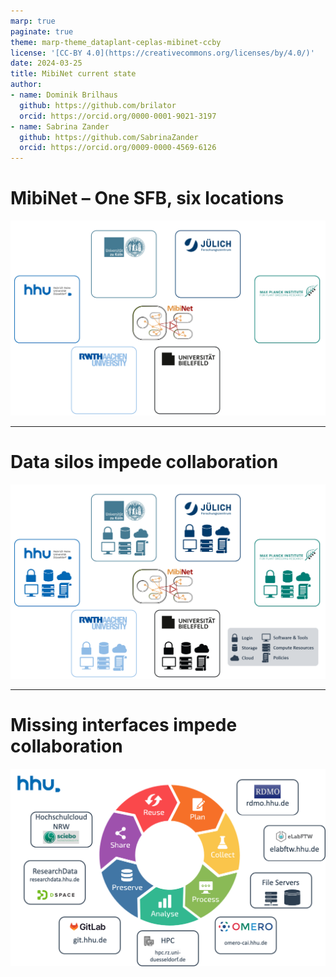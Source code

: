 ```yaml
---
marp: true
paginate: true
theme: marp-theme_dataplant-ceplas-mibinet-ccby
license: '[CC-BY 4.0](https://creativecommons.org/licenses/by/4.0/)'
date: 2024-03-25
title: MibiNet current state
author:
- name: Dominik Brilhaus
  github: https://github.com/brilator
  orcid: https://orcid.org/0000-0001-9021-3197
- name: Sabrina Zander
  github: https://github.com/SabrinaZander
  orcid: https://orcid.org/0009-0000-4569-6126
---
```


# MibiNet &ndash; One SFB, six locations

![w:800](./../../images/mibinet/data-fragmentation-mibinet00.drawio.png)

---

# Data silos impede collaboration

![w:800](./../../images/mibinet/data-fragmentation-mibinet01.drawio.png)


---

# Missing interfaces impede collaboration

![w:800](./../../images/ceplas/hhu-services-withoutdatahub.drawio.png)
